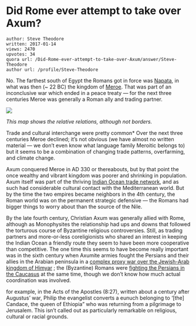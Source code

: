 # Did Rome ever attempt to take over Axum?

	author: Steve Theodore
	written: 2017-01-14
	views: 2470
	upvotes: 34
	quora url: /Did-Rome-ever-attempt-to-take-over-Axum/answer/Steve-Theodore
	author url: /profile/Steve-Theodore


No. The farthest south of Egypt the Romans got in force was [Napata](https://en.wikipedia.org/wiki/Napata), in what was then (~ 22 BC) the kingdom of [Meroe](http://www.ancient.eu/Meroe/). That was part of an inconclusive war which ended in a peace treaty — for the next three centuries Meroe was generally a Roman ally and trading partner.

![](https://qph.fs.quoracdn.net/main-qimg-f2ae07269118b9498f9eb562616b796c-c)

_This map shows the relative relations, although not borders._ 

Trade and cultural interchange were pretty common* Over the next three centuries Meroe declined; it’s not obvious (we have almost no written material — we don’t even know what language family Meroitic belongs to) but it seems to be a combination of changing trade patterns, overfarming, and climate change.

Axum conquered Meroe in AD 330 or thereabouts, but by that point the once wealthy and vibrant kingdom was poorer and shrinking in population. Axum itself was part of the thriving [Indian Ocean trade network](https://www.quora.com/I-have-heard-that-ancient-Greece-and-Rome-were-having-trades-with-south-Indian-kingdoms-But-in-history-why-werent-these-given-much-importance-and-not-talked-about/answer/Steve-Theodore), and as such had considerable cultural contact with the Mediterranean world. But by the time the two empires became neighbors in the 4th century, the Roman world was on the permanent strategic defensive — the Romans had bigger things to worry about than the source of the Nile.

By the late fourth century, Christian Axum was generally allied with Rome, although as Monophysites the relationship had ups and downs that followed the torturous course of Byzantine religious controversies. Still, as trading partners and more-or-less coreligionists who shared an interest in keeping the Indian Ocean a friendly route they seem to have been more cooperative than competitive. The one time this seems to have become really important was in the sixth century when Axumite armies fought the Persians and their allies in the Arabian peninsula in a [complex proxy war over the Jewish-Arab kingdom of Himyar](http://www.tabletmag.com/jewish-arts-and-culture/books/140366/himyar-yemen-al-qaida) ; the (Byzantine) Romans were [fighting the Persians in the Caucasus](https://en.wikipedia.org/wiki/Byzantine%E2%80%93Sasanian_War_of_572%E2%80%93591) at the same time, though we don’t know how much actual coordination was involved.



for example, in the Acts of the Apostles (8:27), written about a century after Augustus’ war, Philip the evangelist converts a eunuch belonging to ‘[the] Candace, the queen of Ethiopia” who was returning from a pilgrimage to Jerusalem. This isn’t called out as particularly remarkable on religious, cultural or racial grounds.

